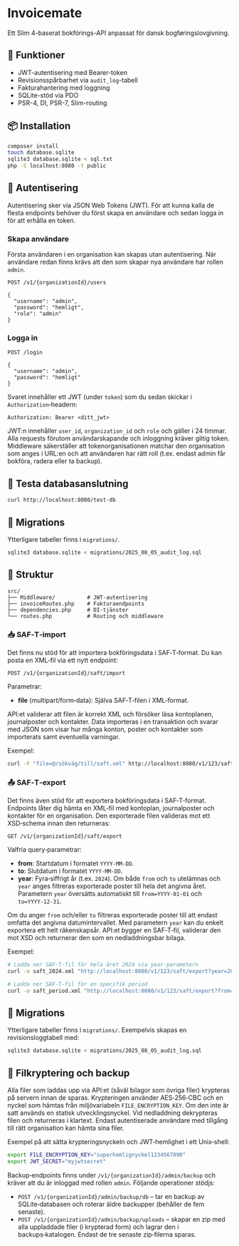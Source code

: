 # Invoicemate

Ett Slim 4-baserat bokförings-API anpassat för dansk bogføringslovgivning.

## 🚀 Funktioner
- JWT-autentisering med Bearer-token
- Revisionsspårbarhet via `audit_log`-tabell
- Fakturahantering med loggning
- SQLite-stöd via PDO
- PSR-4, DI, PSR-7, Slim-routing

## 📦 Installation

```bash
composer install
touch database.sqlite
sqlite3 database.sqlite < sql.txt
php -S localhost:8080 -t public
```

## 🔐 Autentisering
Autentisering sker via JSON Web Tokens (JWT).  För att kunna kalla
de flesta endpoints behöver du först skapa en användare och sedan
logga in för att erhålla en token.

### Skapa användare

Första användaren i en organisation kan skapas utan autentisering.  När
användare redan finns krävs att den som skapar nya användare har
rollen `admin`.

```
POST /v1/{organizationId}/users

{
  "username": "admin",
  "password": "hemligt",
  "role": "admin"
}
```

### Logga in

```
POST /login

{
  "username": "admin",
  "password": "hemligt"
}
```

Svaret innehåller ett JWT (under `token`) som du sedan skickar i
`Authorization`‑headern:

```
Authorization: Bearer <ditt_jwt>
```

JWT:n innehåller `user_id`, `organization_id` och `role` och gäller i
24 timmar.  Alla requests förutom användarskapande och
inloggning kräver giltig token.  Middleware säkerställer att
tokenorganisationen matchar den organisation som anges i URL:en och
att användaren har rätt roll (t.ex. endast admin får bokföra,
radera eller ta backup).

## 🧪 Testa databasanslutning

```bash
curl http://localhost:8080/test-db
```

## 🧾 Migrations

Ytterligare tabeller finns i `migrations/`.

```bash
sqlite3 database.sqlite < migrations/2025_08_05_audit_log.sql
```

## 📁 Struktur

```
src/
├── Middleware/          # JWT‑autentisering
├── invoiceRoutes.php    # Fakturaendpoints
├── dependencies.php     # DI‑tjänster
└── routes.php           # Routing och middleware
```

### 📥 SAF‑T‑import

Det finns nu stöd för att importera bokföringsdata i SAF‑T‑format. Du kan posta en XML‑fil via ett nytt endpoint:

```
POST /v1/{organizationId}/saft/import
```

Parametrar:

- **file** (multipart/form‑data): Själva SAF‑T‑filen i XML‑format.

API:et validerar att filen är korrekt XML och försöker läsa kontoplanen, journalposter och kontakter. Data importeras i en transaktion och svarar med JSON som visar hur många konton, poster och kontakter som importerats samt eventuella varningar.

Exempel:

```bash
curl -F "file=@/sökväg/till/saft.xml" http://localhost:8080/v1/123/saft/import
```

### 📤 SAF‑T‑export

Det finns även stöd för att exportera bokföringsdata i SAF‑T‑format. Endpoints låter dig hämta en XML‑fil med kontoplan, journalposter och kontakter för en organisation.  Den exporterade filen valideras mot ett XSD‑schema innan den returneras:

```
GET /v1/{organizationId}/saft/export
```

Valfria query‑parametrar:

* **from**: Startdatum i formatet `YYYY‑MM‑DD`.
* **to**: Slutdatum i formatet `YYYY‑MM‑DD`.
* **year**: Fyra‑siffrigt år (t.ex. `2024`).  Om både `from` och
  `to` utelämnas och `year` anges filtreras exporterade poster till
  hela det angivna året.  Parametern `year` översätts automatiskt till
  `from=YYYY‑01‑01` och `to=YYYY‑12‑31`.

Om du anger `from` och/eller `to` filtreras exporterade poster till att
endast omfatta det angivna datumintervallet.  Med parametern
`year` kan du enkelt exportera ett helt räkenskapsår.  API:et bygger
en SAF‑T‑fil, validerar den mot XSD och returnerar den som en
nedladdningsbar bilaga.

Exempel:

```bash
# Ladda ner SAF‑T‑fil för hela året 2024 via year‑parametern
curl -o saft_2024.xml "http://localhost:8080/v1/123/saft/export?year=2024"

# Ladda ner SAF‑T‑fil för en specifik period
curl -o saft_period.xml "http://localhost:8080/v1/123/saft/export?from=2024-01-01&to=2024-03-31"
```

## 📁 Migrations

Ytterligare tabeller finns i `migrations/`. Exempelvis skapas en revisionsloggtabell med:

```bash
sqlite3 database.sqlite < migrations/2025_08_05_audit_log.sql
```

## 🔐 Filkryptering och backup

Alla filer som laddas upp via API:et (såväl bilagor som övriga filer)
krypteras på servern innan de sparas.  Krypteringen använder
AES‑256‑CBC och en nyckel som hämtas från miljövariabeln
`FILE_ENCRYPTION_KEY`.  Om den inte är satt används en statisk
utvecklingsnyckel.  Vid nedladdning dekrypteras filen och returneras
i klartext.  Endast autentiserade användare med tillgång till rätt
organisation kan hämta sina filer.

Exempel på att sätta krypteringsnyckeln och JWT‑hemlighet i ett
Unix‑shell:

```bash
export FILE_ENCRYPTION_KEY="superhemlignyckel1234567890"
export JWT_SECRET="myjwtsecret"
```

Backup‑endpoints finns under `/v1/{organizationId}/admin/backup` och
kräver att du är inloggad med rollen `admin`.  Följande operationer
stödjs:

- `POST /v1/{organizationId}/admin/backup/db` – tar en backup av
  SQLite‑databasen och roterar äldre backupper (behåller de fem
  senaste).
- `POST /v1/{organizationId}/admin/backup/uploads` – skapar en zip
  med alla uppladdade filer (i krypterad form) och lagrar den i
  backups‑katalogen.  Endast de tre senaste zip‑filerna sparas.
